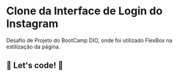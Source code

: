 # Clone da Interface de Login do Instagram

Desafio de Projeto do BootCamp DIO, onde foi utilizado FlexBox na estilização da página.

## 🚀 Let's code! 🚀
